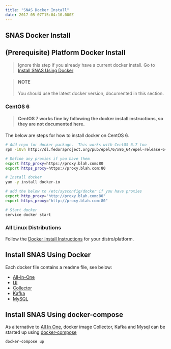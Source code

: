 ```yaml
---
title: "SNAS Docker Install"
date: 2017-05-07T15:04:10.000Z
---
```


## SNAS Docker Install

<!--more-->

(Prerequisite) Platform Docker Install
--------------------------------------

> Ignore this step if you already have a current docker install. Go to [Install SNAS Using Docker](#install-snas-using-docker)

> #### NOTE
> You should use the latest docker version, documented in this section.

### CentOS 6

> #### CentOS 7 works fine by following the docker install instructions, so they are not documented here. 

The below are steps for how to install docker on CentOS 6.

```sh
# Add repo for docker package.  This works with CentOS 6.7 too
rpm -iUvh http://dl.fedoraproject.org/pub/epel/6/x86_64/epel-release-6-8.noarch.rpm

# Define any proxies if you have them
export http_proxy=https://proxy.blah.com:80
export https_proxy=https://proxy.blah.com:80

# Install docker
yum -y install docker-io

# add the below to /etc/sysconfig/docker if you have proxies
export http_proxy="http://proxy.blah.com:80"
export https_proxy="http://proxy.blah.com:80"

# Start docker
service docker start 
```

### All Linux Distributions
Follow the [Docker Install Instructions](http://docs.docker.com/installation/) for your distro/platform. 


## Install SNAS Using Docker
Each docker file contains a readme file, see below:

* [All-In-One](install_aio)
* [UI](install_ui)
* [Collector](install_collector)
* [Kafka](install_kafka)
* [MySQL](install_mysql)

Install SNAS Using docker-compose
----------------------------
As alternative to [All In One](/docs/install_aio), docker image Collector, Kafka and Mysql can be started up using [docker-compose](https://docs.docker.com/compose/install/)

```
docker-compose up
```